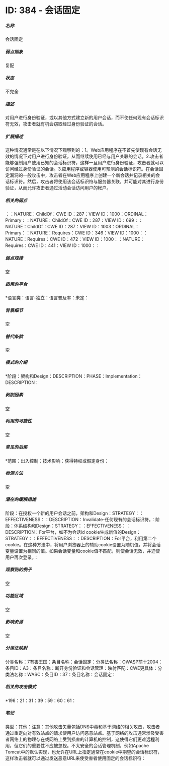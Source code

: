 # ID: 384 - 会话固定
<h5>名称</h5>会话固定
<h5>弱点抽象</h5>复配
<h5>状态</h5>不完全
<h5>描述</h5>对用户进行身份验证，或以其他方式建立新的用户会话，而不使任何现有会话标识符无效，攻击者就有机会窃取经过身份验证的会话。
<h5>扩展描述</h5>这种情况通常是在以下情况下观察到的：1。Web应用程序在不首先使现有会话无效的情况下对用户进行身份验证，从而继续使用已经与用户关联的会话。2.攻击者能够强制用户使用已知的会话标识符，这样一旦用户进行身份验证，攻击者就可以访问经过身份验证的会话。3.应用程序或容器使用可预测的会话标识符。在会话固定漏洞的一般攻击中，攻击者在Web应用程序上创建一个新会话并记录相关的会话标识符。然后，攻击者将使用该会话标识符与服务器关联，并可能对其进行身份验证，从而允许攻击者通过活动会话访问用户的帐户。
<h5>相关的弱点</h5>：：NATURE：ChildOf：CWE ID：287：VIEW ID：1000：ORDINAL：Primary：：NATURE：ChildOf：CWE ID：287：VIEW ID：699：：NATURE：ChildOf：CWE ID：287：VIEW ID：1003：ORDINAL：Primary：：NATURE：Requires：CWE ID：346：VIEW ID：1000：：NATURE：Requires：CWE ID：472：VIEW ID：1000：：NATURE：Requires：CWE ID：441：VIEW ID：1000：：
<h5>弱点规律</h5>空
<h5>适用的平台</h5>*语言类：语言-独立：语言普及率：未定：
<h5>背景细节</h5>空
<h5>替代条款</h5>空
<h5>模式的介绍</h5>*阶段：架构和Design：DESCRIPTION：PHASE：Implementation：DESCRIPTION：
<h5>剥削因素</h5>空
<h5>利用的可能性</h5>空
<h5>常见的后果</h5>*范围：出入控制：技术影响：获得特权或假定身份：
<h5>检测方法</h5>空
<h5>潜在的缓解措施</h5>阶段：在授权一个新的用户会话之前，架构和Design：STRATEGY：：EFFECTIVENESS：：DESCRIPTION：Invalidate-任何现有的会话标识符。：阶段：体系结构和Design：STRATEGY：：EFFECTIVENESS：：DESCRIPTION：For平台，如不为会话id cookie生成新值的Design：STRATEGY：：EFFECTIVENESS：：DESCRIPTION：For平台，利用第二个cookie。在这种方法中，将用户浏览器上的辅助cookie设置为随机值，并将会话变量设置为相同的值。如果会话变量和cookie值不匹配，则使会话无效，并迫使用户再次登录。：
<h5>观察到的例子</h5>空
<h5>功能区域</h5>空
<h5>影响资源</h5>空
<h5>分类法映射</h5>分类名称：7有害王国：条目名称：会话固定：分类法名称：OWASP前十2004：条目ID：A3：条目名称：断开身份验证和会话管理：映射匹配：CWE更具体：分类法名称：WASC：条目ID：37：条目名称：会话固定：
<h5>相关的攻击模式</h5>*196：21：31：39：59：60：61：
<h5>笔记</h5>类型：其他：注意：其他攻击矢量包括DNS中毒和基于网络的相关攻击，攻击者通过重定向对有效站点的请求使用户访问恶意站点。基于网络的攻击通常涉及受害者网络上的物理存在或网络上受到损害的计算机的控制，这使得它们更难远程利用，但它们的重要性不应被忽视。不太安全的会话管理机制，例如Apache Tomcat中的默认实现，也允许在URL上指定通常在cookie中期望的会话标识符，这样攻击者就可以通过发送恶意URL来使受害者使用固定的会话标识符：

